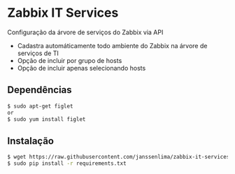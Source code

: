 # Zabbix IT Services
Configuração da árvore de serviços do Zabbix via API
- Cadastra automáticamente todo ambiente do Zabbix na árvore de serviços de TI
- Opção de incluir por grupo de hosts
- Opção de incluir apenas selecionando hosts

## Dependências

```sh
$ sudo apt-get figlet
or
$ sudo yum install figlet
```
## Instalação

```sh
$ wget https://raw.githubusercontent.com/janssenlima/zabbix-it-services/master/it-services.py
$ sudo pip install -r requirements.txt
```
